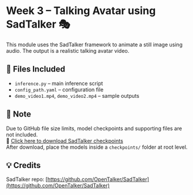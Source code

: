 # Week 3 – Talking Avatar using SadTalker 🎭

This module uses the SadTalker framework to animate a still image using audio. The output is a realistic talking avatar video.

## 📂 Files Included

- `inference.py` – main inference script
- `config_path.yaml` – configuration file
- `demo_video1.mp4`, `demo_video2.mp4` – sample outputs

## 📎 Note

Due to GitHub file size limits, model checkpoints and supporting files are not included.  
🔗 [Click here to download SadTalker checkpoints](https://drive.google.com/your-link)  
After download, place the models inside a `checkpoints/` folder at root level.

## 💡 Credits

SadTalker repo: [https://github.com/OpenTalker/SadTalker](https://github.com/OpenTalker/SadTalker)

